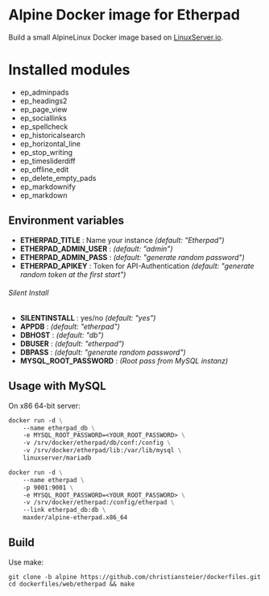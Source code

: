 # Alpine Docker image for Etherpad

Build a small AlpineLinux Docker image based on [LinuxServer.io](https://github.com/linuxserver).

# Installed modules #

<ul>
<li>ep_adminpads</li>
<li>ep_headings2</li>
<li>ep_page_view</li>
<li>ep_sociallinks</li>
<li>ep_spellcheck</li>
<li>ep_historicalsearch</li>
<li>ep_horizontal_line</li>
<li>ep_stop_writing</li>
<li>ep_timesliderdiff</li>
<li>ep_offline_edit</li>
<li>ep_delete_empty_pads</li>
<li>ep_markdownify</li>
<li>ep_markdown</li>
</ul>

## Environment variables

- **ETHERPAD_TITLE** : Name your instance *(default: "Etherpad")*
- **ETHERPAD_ADMIN_USER** : *(default: "admin")*
- **ETHERPAD_ADMIN_PASS** : *(default: "generate random password")*
- **ETHERPAD_APIKEY** : Token for API-Authentication *(default: "generate random token at the first start")*

###### Silent Install ######
- **SILENTINSTALL** : yes/no *(default: "yes")*
- **APPDB** : *(default: "etherpad")*
- **DBHOST** : *(default: "db")*
- **DBUSER** : *(default: "etherpad")*
- **DBPASS** : *(default: "generate random password")*
- **MYSQL_ROOT_PASSWORD** : *(Root pass from MySQL instanz)*

## Usage with MySQL

On x86 64-bit server:
```dockerfile
docker run -d \
	--name etherpad_db \
	-e MYSQL_ROOT_PASSWORD=<YOUR_ROOT_PASSWORD> \
	-v /srv/docker/etherpad/db/conf:/config \
	-v /srv/docker/etherpad/lib:/var/lib/mysql \
	linuxserver/mariadb

docker run -d \
	--name etherpad \
	-p 9001:9001 \
	-e MYSQL_ROOT_PASSWORD=<YOUR_ROOT_PASSWORD> \
	-v /srv/docker/etherpad:/config/etherpad \
	--link etherpad_db:db \
	maxder/alpine-etherpad.x86_64
```

## Build

Use make:

```
git clone -b alpine https://github.com/christiansteier/dockerfiles.git
cd dockerfiles/web/etherpad && make 
